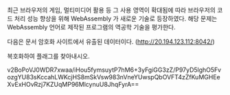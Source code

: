 최근 브라우저의 게임, 멀티미디어 활용 등 그 사용 영역이 확대됨에 따라 브라우저의 코드 처리 성능 향상을 위해 WebAssembly 가 새로운 기술로 등장하였다. 해당 문제는 WebAssembly 언어로 제작된 프로그램의 역공학 기술을 평가한다.

다음은 문서 암호화 사이트에서 유출된 데이터이다.
(http://20.194.123.112:8042/)

복호화하여 플래그를 찾아내시오.

v2BoPoVJ0WDR7xwaa/iHou5fymsuytP7hM6+3yFgiGG3zZ/P97yD5lghO5FvozgYU83sKccahLWKcjHS8mSkVsw983nVneYUwspQbOVFT4zZfKuMGHEeXvExHOvRzj7KZUqMP96MlcynuU8JhqFyrA==
